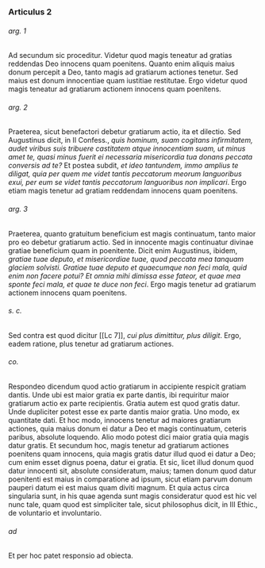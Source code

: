 ### Articulus 2

###### arg. 1
Ad secundum sic proceditur. Videtur quod magis teneatur ad gratias reddendas Deo innocens quam poenitens. Quanto enim aliquis maius donum percepit a Deo, tanto magis ad gratiarum actiones tenetur. Sed maius est donum innocentiae quam iustitiae restitutae. Ergo videtur quod magis teneatur ad gratiarum actionem innocens quam poenitens.

###### arg. 2
Praeterea, sicut benefactori debetur gratiarum actio, ita et dilectio. Sed Augustinus dicit, in II Confess., *quis hominum, suam cogitans infirmitatem, audet viribus suis tribuere castitatem atque innocentiam suam, ut minus amet te, quasi minus fuerit ei necessaria misericordia tua donans peccata conversis ad te?* Et postea subdit, *et ideo tantundem, immo amplius te diligat, quia per quem me videt tantis peccatorum meorum languoribus exui, per eum se videt tantis peccatorum languoribus non implicari*. Ergo etiam magis tenetur ad gratiam reddendam innocens quam poenitens.

###### arg. 3
Praeterea, quanto gratuitum beneficium est magis continuatum, tanto maior pro eo debetur gratiarum actio. Sed in innocente magis continuatur divinae gratiae beneficium quam in poenitente. Dicit enim Augustinus, ibidem, *gratiae tuae deputo, et misericordiae tuae, quod peccata mea tanquam glaciem solvisti. Gratiae tuae deputo et quaecumque non feci mala, quid enim non facere potui? Et omnia mihi dimissa esse fateor, et quae mea sponte feci mala, et quae te duce non feci*. Ergo magis tenetur ad gratiarum actionem innocens quam poenitens.

###### s. c.
Sed contra est quod dicitur [[Lc 7]], *cui plus dimittitur, plus diligit*. Ergo, eadem ratione, plus tenetur ad gratiarum actiones.

###### co.
Respondeo dicendum quod actio gratiarum in accipiente respicit gratiam dantis. Unde ubi est maior gratia ex parte dantis, ibi requiritur maior gratiarum actio ex parte recipientis. Gratia autem est quod gratis datur. Unde dupliciter potest esse ex parte dantis maior gratia. Uno modo, ex quantitate dati. Et hoc modo, innocens tenetur ad maiores gratiarum actiones, quia maius donum ei datur a Deo et magis continuatum, ceteris paribus, absolute loquendo. Alio modo potest dici maior gratia quia magis datur gratis. Et secundum hoc, magis tenetur ad gratiarum actiones poenitens quam innocens, quia magis gratis datur illud quod ei datur a Deo; cum enim esset dignus poena, datur ei gratia. Et sic, licet illud donum quod datur innocenti sit, absolute consideratum, maius; tamen donum quod datur poenitenti est maius in comparatione ad ipsum, sicut etiam parvum donum pauperi datum ei est maius quam diviti magnum. Et quia actus circa singularia sunt, in his quae agenda sunt magis consideratur quod est hic vel nunc tale, quam quod est simpliciter tale, sicut philosophus dicit, in III Ethic., de voluntario et involuntario.

###### ad 
Et per hoc patet responsio ad obiecta.

